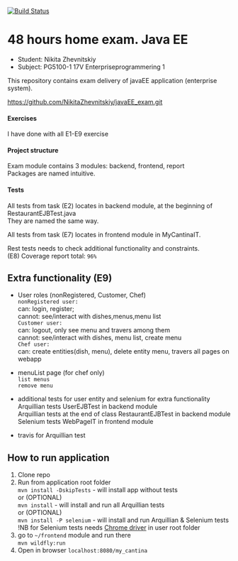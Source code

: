 [![Build Status](https://travis-ci.org/NikitaZhevnitskiy/javaEE_exam.svg?branch=master)](https://travis-ci.org/NikitaZhevnitskiy/javaEE_exam)

# 48 hours home exam. Java EE
* Student: Nikita Zhevnitskiy
* Subject: PG5100-1 17V Enterpriseprogrammering 1

This repository contains exam delivery of javaEE application (enterprise system).

https://github.com/NikitaZhevnitskiy/javaEE_exam.git

#### Exercises
I have done with all E1-E9 exercise
 
#### Project structure
Exam module contains 3 modules: backend, frontend, report  
Packages are named intuitive.


#### Tests
All tests from task (E2) locates in backend module, at the beginning of RestaurantEJBTest.java  
They are named the same way.  

All tests from task (E7) locates in frontend module in MyCantinaIT.  

Rest tests needs to check additional functionality and constraints.  
(E8) Coverage report total: `96%` 


## Extra functionality (E9)
* User roles (nonRegistered, Customer, Chef)  
`nonRegistered user:`  
can: login, register;  
cannot: see/interact with dishes,menus,menu list  
`Customer user:`  
can: logout, only see menu and travers among them  
cannot: see/interact with dishes, menu list, create menu  
`Chef user:`  
can: create entities(dish, menu), delete entity menu, travers all pages on webapp  

* menuList page (for chef only)  
`list menus`  
`remove menu` 

* additional tests for user entity and selenium for extra functionality
Arquillian tests UserEJBTest in backend module  
Arquillian tests at the end of class RestaurantEJBTest in backend module  
Selenium tests WebPageIT in frontend module  

* travis for Arquillian test

## How to run application  
1. Clone repo  
2. Run from application root folder  
`mvn install -DskipTests` - will install app without tests  
or (OPTIONAL)  
`mvn install` -  will install and run all Arquillian tests  
or (OPTIONAL)  
`mvn install -P selenium` - will install and run Arquillian & Selenium tests  
!NB for Selenium tests needs [Chrome driver](https://sites.google.com/a/chromium.org/chromedriver/) in user root folder  
3. go to `~/frontend` module and run there  
`mvn wildfly:run`  
4. Open in browser `localhost:8080/my_cantina`  


